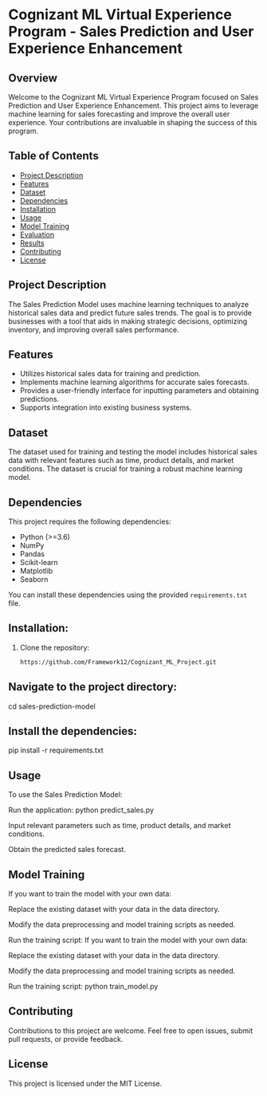 # Cognizant ML Virtual Experience Program - Sales Prediction and User Experience Enhancement

## Overview

Welcome to the Cognizant ML Virtual Experience Program focused on Sales Prediction and User Experience Enhancement. This project aims to leverage machine learning for sales forecasting and improve the overall user experience. Your contributions are invaluable in shaping the success of this program.

## Table of Contents

- [Project Description](#project-description)
- [Features](#features)
- [Dataset](#dataset)
- [Dependencies](#dependencies)
- [Installation](#installation)
- [Usage](#usage)
- [Model Training](#model-training)
- [Evaluation](#evaluation)
- [Results](#results)
- [Contributing](#contributing)
- [License](#license)

## Project Description

The Sales Prediction Model uses machine learning techniques to analyze historical sales data and predict future sales trends. The goal is to provide businesses with a tool that aids in making strategic decisions, optimizing inventory, and improving overall sales performance.

## Features

- Utilizes historical sales data for training and prediction.
- Implements machine learning algorithms for accurate sales forecasts.
- Provides a user-friendly interface for inputting parameters and obtaining predictions.
- Supports integration into existing business systems.

## Dataset

The dataset used for training and testing the model includes historical sales data with relevant features such as time, product details, and market conditions. The dataset is crucial for training a robust machine learning model.

## Dependencies

This project requires the following dependencies:

- Python (>=3.6)
- NumPy
- Pandas
- Scikit-learn
- Matplotlib
- Seaborn

You can install these dependencies using the provided `requirements.txt` file.

## Installation:

1. Clone the repository:

   ```bash
   https://github.com/Framework12/Cognizant_ML_Project.git

## Navigate to the project directory:
cd sales-prediction-model

## Install the dependencies:
pip install -r requirements.txt

## Usage
To use the Sales Prediction Model:

Run the application:
python predict_sales.py

Input relevant parameters such as time, product details, and market conditions.

Obtain the predicted sales forecast.

## Model Training

If you want to train the model with your own data:

Replace the existing dataset with your data in the data directory.

Modify the data preprocessing and model training scripts as needed.

Run the training script:
If you want to train the model with your own data:

Replace the existing dataset with your data in the data directory.

Modify the data preprocessing and model training scripts as needed.

Run the training script:
python train_model.py

## Contributing
Contributions to this project are welcome. Feel free to open issues, submit pull requests, or provide feedback.

## License
This project is licensed under the MIT License.

   
